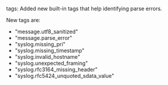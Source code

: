tags: Added new built-in tags that help identifying parse errors.

New tags are:
 * "message.utf8_sanitized"
 * "message.parse_error"
 * "syslog.missing_pri"
 * "syslog.missing_timestamp"
 * "syslog.invalid_hostname"
 * "syslog.unexpected_framing"
 * "syslog.rfc3164_missing_header"
 * "syslog.rfc5424_unquoted_sdata_value"

